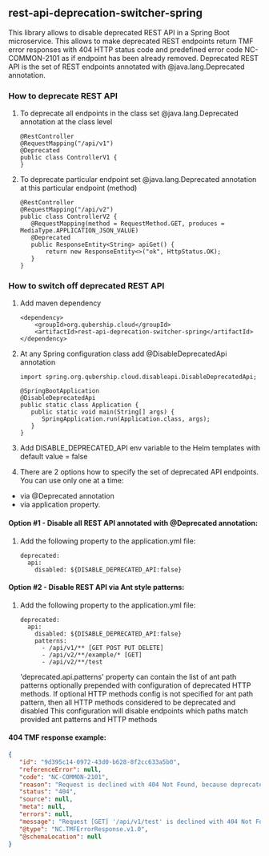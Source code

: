 ## rest-api-deprecation-switcher-spring

This library allows to disable deprecated REST API in a Spring Boot microservice. This allows to make deprecated REST endpoints return
TMF error responses with 404 HTTP status code and predefined error code NC-COMMON-2101 as if endpoint has been already removed.
Deprecated REST API is the set of REST endpoints annotated with @java.lang.Deprecated annotation.

### How to deprecate REST API
1. To deprecate all endpoints in the class set @java.lang.Deprecated annotation at the class level
   ~~~
   @RestController
   @RequestMapping("/api/v1")
   @Deprecated
   public class ControllerV1 {
   }
   ~~~
2. To deprecate particular endpoint set @java.lang.Deprecated annotation at this particular endpoint (method)
   ~~~
   @RestController
   @RequestMapping("/api/v2")
   public class ControllerV2 {
      @RequestMapping(method = RequestMethod.GET, produces = MediaType.APPLICATION_JSON_VALUE)
      @Deprecated
      public ResponseEntity<String> apiGet() {
          return new ResponseEntity<>("ok", HttpStatus.OK);
      }
   }
   ~~~

### How to switch off deprecated REST API

1. Add maven dependency
   ~~~
   <dependency>
       <groupId>org.qubership.cloud</groupId>
       <artifactId>rest-api-deprecation-switcher-spring</artifactId>
   </dependency>
   ~~~

2. At any Spring configuration class add @DisableDeprecatedApi annotation
   ~~~
   import spring.org.qubership.cloud.disableapi.DisableDeprecatedApi;

   @SpringBootApplication
   @DisableDeprecatedApi
   public static class Application {
      public static void main(String[] args) {
         SpringApplication.run(Application.class, args);
      }
   }
   ~~~
   
3. Add DISABLE_DEPRECATED_API env variable to the Helm templates with default value = false

4. There are 2 options how to specify the set of deprecated API endpoints. You can use only one at a time:
- via @Deprecated annotation 
- via application property.

#### Option #1 - Disable all REST API annotated with @Deprecated annotation:

1. Add the following property to the application.yml file:
   ~~~
   deprecated:
     api:
       disabled: ${DISABLE_DEPRECATED_API:false}
   ~~~

#### Option #2 - Disable REST API via Ant style patterns:

1. Add the following property to the application.yml file:
   ~~~
   deprecated:
     api:
       disabled: ${DISABLE_DEPRECATED_API:false}
       patterns:
         - /api/v1/** [GET POST PUT DELETE]
         - /api/v2/**/example/* [GET]
         - /api/v2/**/test 
   ~~~
   'deprecated.api.patterns' property can contain the list of ant path patterns optionally prepended with configuration of deprecated HTTP methods. 
   If optional HTTP methods config is not specified for ant path pattern, then all HTTP methods considered to be deprecated and disabled
   This configuration will disable endpoints which paths match provided ant patterns and HTTP methods

#### 404 TMF response example:
```json
{
   "id": "9d395c14-0972-43d0-b628-8f2cc633a5b0",
   "referenceError": null,
   "code": "NC-COMMON-2101",
   "reason": "Request is declined with 404 Not Found, because deprecated REST API is disabled",
   "status": "404",
   "source": null,
   "meta": null,
   "errors": null,
   "message": "Request [GET] '/api/v1/test' is declined with 404 Not Found, because the following deprecated REST API is disabled: [[POST, GET]] /api/v1/test",
   "@type": "NC.TMFErrorResponse.v1.0",
   "@schemaLocation": null
}
```
